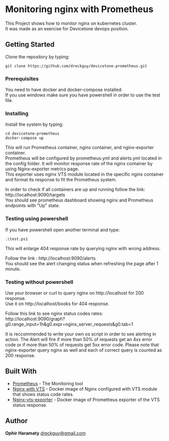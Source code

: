 # Monitoring nginx with Prometheus
This Project shows how to monitor nginx on kubernetes cluster. \
It was made as an exercise for Devicetone devops position.

## Getting Started
Clone the repository by typing:
```
git clone https://github.com/dreckguy/devicetone-prometheus.git
```

### Prerequisites
You need to have docker and docker-compose installed.\
If you use windows make sure you have powershell in order to use the test file.

### Installing
Install the system by typing:
```
cd devicetone-prometheus
docker-compose up
```
This will run Prometheus container, nginx container, and nginx-exporter container. \
Prometheus will be configured by prometheus.yml and alerts.yml located in the config folder.
It will monitor response rate of the nginx container by using Nginx-exporter metrics page. \
This exporter uses nginx VTS module located in the specific nginx container and format its response to fit the Prometheus system.


In order to check if all containers are up and running follow the link: http://localhost:9090/targets \
You should see prometheus dashboard showing nginx and Prometheus endpoints with "Up" state.

### Testing using powershell

If you have powershell open another terminal and type:
```
.\test.ps1
```
This will enlarge 404 response rate by querying nginx with wrong address. 

Follow the link : http://localhost:9090/alerts \
You should see the alert changing status when refreshing the page after 1 minute.

### Testing without powershell
Use your browser or curl to query nginx on http://localhost for 200 response.\
Use it on http://localhost/books for 404 response.

Follow this link to see nginx status codes rates: \
http://localhost:9090/graph?g0.range_input=1h&g0.expr=nginx_server_requests&g0.tab=1

It is reccommended to write your own os script in order to see alerting in action.
The Alert will fire if more than 50% of requests get an 4xx error code or if more than 50% of requests get 5xx error code.
Please note that nginx-exporter query nginx as well and each of correct query is counted as 200 response.

## Built With
* [Prometheus](https://prometheus.io/) - The Monitoring tool
* [Nginx with VTS](https://hub.docker.com/r/gaciaga/nginx-vts/) - Docker image of Nginx configured with VTS module that shows status code rates.
* [Nginx-vts-exporter](https://hub.docker.com/r/sophos/nginx-vts-exporter/) - Docker image of Prometheus exporter of the VTS status response.

## Author
**Ophir Haramaty** dreckguy@gmail.com
